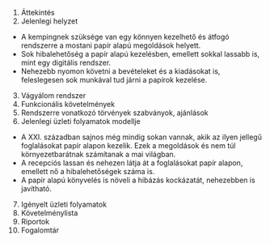 1. Áttekintés
2. Jelenlegi helyzet
 - A kempingnek szüksége van egy könnyen kezelhető és átfogó rendszerre a mostani papír alapú megoldások helyett.
 - Sok hibalehetőség a papír alapú kezelésben, emellett sokkal lassabb is, mint egy digitális rendszer.
 - Nehezebb nyomon követni a bevételeket és a kiadásokat is, feleslegesen sok munkával tud járni a papírok kezelése.
3. Vágyálom rendszer
4. Funkcionális követelmények
5. Rendszerre vonatkozó törvények szabványok, ajánlások
6. Jelenlegi üzleti folyamatok modellje
 - A XXI. században sajnos még mindig sokan vannak, akik az ilyen jellegű foglalásokat papír alapon kezelik. Ezek a megoldások és nem túl környezetbarátnak számítanak a mai világban.
 - A recepciós lassan és nehezen látja át a foglalásokat papír alapon, emellett nő a hibalehetőségek száma is.
 - A papír alapú könyvelés is növeli a hibázás kockázatát, nehezebben is javítható.
7. Igényelt üzleti folyamatok
8. Követelménylista
9. Riportok
10. Fogalomtár
